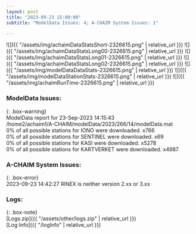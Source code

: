 ```yaml
---
layout: post
title: "2023-09-23 15:00:00"
subtitle: "ModelData Issues: 4; A-CHAIM System Issues: 1"

---
```


![]({{ "/assets/img/achaimDataStatsShort-2326615.png" | relative_url }})
![]({{ "/assets/img/achaimDataStatsLong00-2326615.png" | relative_url }})
![]({{ "/assets/img/achaimDataStatsLong01-2326615.png" | relative_url }})
![]({{ "/assets/img/achaimDataStatsLong02-2326615.png" | relative_url }})
![]({{ "/assets/img/modelDataDataStats-2326615.png" | relative_url }})
![]({{ "/assets/img/modelDataStationStats-2326615.png" | relative_url }})
![]({{ "/assets/img/achaimRunTime-2326615.png" | relative_url }})


### ModelData Issues:  
  
{: .box-warning}  
 ModelData report for 23-Sep-2023 14:15:43   
 /home2/achaim1/A-CHAIM/modelData/2023/266/14/modelData.mat   
 0% of all possible stations for IONO were downloaded. x766   
 0% of all possible stations for SENTINEL were downloaded. x69   
 0% of all possible stations for KASI were downloaded. x5278   
 0% of all possible stations for KARTVERKET were downloaded. x4987   
  
### A-CHAIM System Issues:  
  
{: .box-error}  
2023-09-23 14:42:27 RINEX is neither version 2.xx or 3.xx  

### Logs:  
  
{: .box-note}  
[Logs.zip]({{ "/assets/other/logs.zip" | relative_url }})  
[Log Info]({{ "/logInfo" | relative_url }})  
